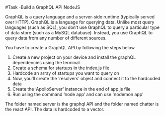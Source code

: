 #Task -Build a GraphQL API NodeJS

GraphQL is a query language and a server-side runtime (typically served  over HTTP). GraphQL is a language for querying data. Unlike most query languages (such as SQL), you don’t use GraphQL to query a particular type of data store (such as a MySQL database). Instead, you use GraphQL to query data from any number of different sources.

You have to create a GraphQL API by following the steps below
1.	Create a new project on your device and install the graphQL dependencies using the terminal
2.	Create a schema for startups in the index.js file
3.	Hardcode an array of startups you want to query on
4.	Now, you’ll create the ‘resolvers’ object and connect it to the hardcoded data
5.	Create the ‘ApolloServer’ instance in the end of app.js file
6.	Run using the command ‘node app’ and can use 'nodemon app'

The folder named server is the graphql API and the folder named chatter is the react API. 
The data is hardcoded to a vector. 


